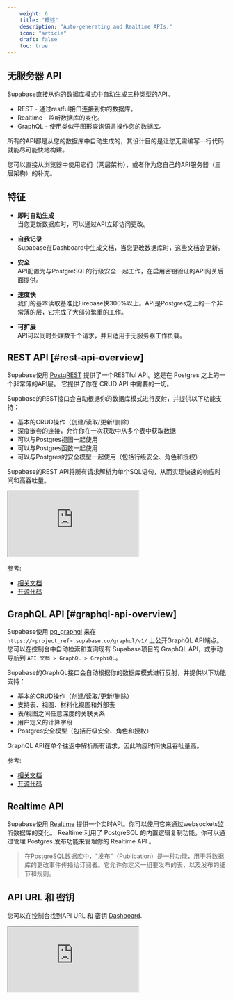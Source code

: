 ```yaml
---
    weight: 6
    title: "概述"
    description: "Auto-generating and Realtime APIs."
    icon: "article"
    draft: false
    toc: true
---
```



## 无服务器 API
Supabase直接从你的数据库模式中自动生成三种类型的API。

- REST - 通过restful接口连接到你的数据库。
- Realtime - 监听数据库的变化。
- GraphQL - 使用类似于图形查询语言操作您的数据库。

所有的API都是从您的数据库中自动生成的，其设计目的是让您无需编写一行代码就能尽可能快地构建。

您可以直接从浏览器中使用它们（两层架构），或者作为您自己的API服务器（三层架构）的补充。

## 特征

- **即时自动生成**<br/>当您更新数据库时，可以通过API立即访问更改。

- **自我记录**<br/>Supabase在Dashboard中生成文档，当您更改数据库时，这些文档会更新。

- **安全**<br/>API配置为与PostgreSQL的行级安全一起工作，在启用密钥验证的API网关后面提供。

- **速度快**<br/>我们的基本读取基准比Firebase快300%以上。API是Postgres之上的一个非常薄的层，它完成了大部分繁重的工作。

- **可扩展**<br/>API可以同时处理数千个请求，并且适用于无服务器工作负载。

## REST API [#rest-api-overview]

Supabase使用 [PostgREST](https://postgrest.org/) 提供了一个RESTful API。这是在 Postgres 之上的一个非常薄的API层。
它提供了你在 CRUD API 中需要的一切。

Supabase的REST接口会自动根据你的数据库模式进行反射，并提供以下功能支持：

- 基本的CRUD操作（创建/读取/更新/删除）
- 深度嵌套的连接，允许你在一次获取中从多个表中获取数据
- 可以与Postgres视图一起使用
- 可以与Postgres函数一起使用
- 可以与Postgres的安全模型一起使用（包括行级安全、角色和授权）

Supabase的REST API将所有请求解析为单个SQL语句，从而实现快速的响应时间和高吞吐量。

<div className="video-container">
  <iframe
    src="https://www.youtube-nocookie.com/embed/rPAJJFdtPw0"
    frameBorder="1"
    allow="accelerometer; autoplay; clipboard-write; encrypted-media; gyroscope; picture-in-picture"
    allowFullScreen
  ></iframe>
</div>

参考:

- [相关文档](https://postgrest.org/)
- [开源代码](https://github.com/PostgREST/postgrest)

## GraphQL API [#graphql-api-overview]

Supabase使用 [pg_graphql](https://supabase.github.io/pg_graphql/) 来在 `https://<project_ref>.supabase.co/graphql/v1/` 上公开GraphQL API端点。
您可以在控制台中自动检索和查询现有 Supabase项目的 GraphQL API，或手动导航到 `API 文档 > GraphQL > GraphiQL`。

Supabase的GraphQL接口会自动根据你的数据库模式进行反射，并提供以下功能支持：

- 基本的CRUD操作（创建/读取/更新/删除）
- 支持表、视图、材料化视图和外部表
- 表/视图之间任意深度的关联关系
- 用户定义的计算字段
- Postgres安全模型（包括行级安全、角色和授权）

GraphQL API在单个往返中解析所有请求，因此响应时间快且吞吐量高。

参考:
- [相关文档](https://supabase.github.io/pg_graphql/)
- [开源代码](https://github.com/supabase/pg_graphql)

## Realtime API

Supabase使用 [Realtime](https://github.com/supabase/realtime) 提供一个实时API。你可以使用它来通过websockets监听数据库的变化。
Realtime 利用了 PostgreSQL 的内置逻辑复制功能。你可以通过管理 Postgres 发布功能来管理你的 Realtime API 。

>在PostgreSQL数据库中，"发布"（Publication）是一种功能，用于将数据库的更改事件传播给订阅者。它允许你定义一组要发布的表，以及发布的细节和规则。

## API URL 和 密钥
您可以在控制台找到API URL 和 密钥 [Dashboard](https://supabase.com/dashboard/project/_/settings/api).

<div className="video-container">
  <iframe
    src="https://xguihxuzqibwxjnimxev.supabase.co/storage/v1/object/public/videos/docs/api/api-url-and-key.mp4"
    frameBorder="1"
    allow="accelerometer; autoplay; clipboard-write; encrypted-media; gyroscope; picture-in-picture"
    allowFullScreen
  ></iframe>
</div>


